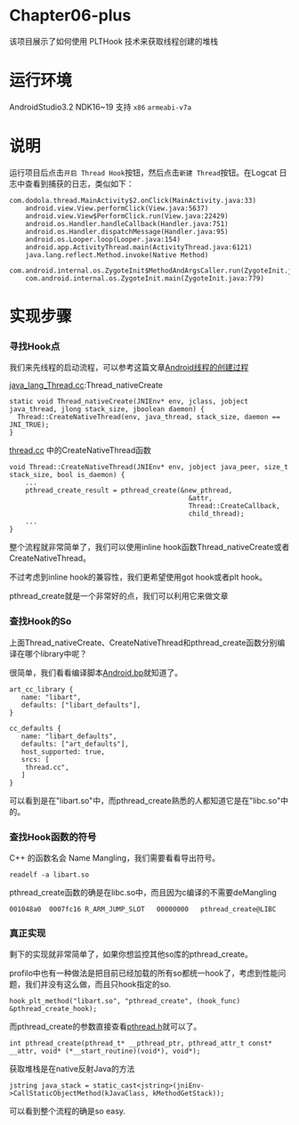 # Chapter06-plus

该项目展示了如何使用 PLTHook 技术来获取线程创建的堆栈

运行环境
=====
AndroidStudio3.2
NDK16~19
支持 `x86` `armeabi-v7a`

说明
====

运行项目后点击`开启 Thread Hook`按钮，然后点击`新建 Thread`按钮。在Logcat 日志中查看到捕获的日志，类似如下：

```
com.dodola.thread.MainActivity$2.onClick(MainActivity.java:33)
    android.view.View.performClick(View.java:5637)
    android.view.View$PerformClick.run(View.java:22429)
    android.os.Handler.handleCallback(Handler.java:751)
    android.os.Handler.dispatchMessage(Handler.java:95)
    android.os.Looper.loop(Looper.java:154)
    android.app.ActivityThread.main(ActivityThread.java:6121)
    java.lang.reflect.Method.invoke(Native Method)
    com.android.internal.os.ZygoteInit$MethodAndArgsCaller.run(ZygoteInit.java:889)
    com.android.internal.os.ZygoteInit.main(ZygoteInit.java:779)
```


实现步骤
====

### 寻找Hook点

我们来先线程的启动流程，可以参考这篇文章[Android线程的创建过程](https://www.jianshu.com/p/a26d11502ec8)

[java_lang_Thread.cc](http://androidxref.com/9.0.0_r3/xref/art/runtime/native/java_lang_Thread.cc#43):Thread_nativeCreate
```
static void Thread_nativeCreate(JNIEnv* env, jclass, jobject java_thread, jlong stack_size, jboolean daemon) {
  Thread::CreateNativeThread(env, java_thread, stack_size, daemon == JNI_TRUE);
}
```

[thread.cc](http://androidxref.com/9.0.0_r3/xref/art/runtime/thread.cc) 中的CreateNativeThread函数

```
void Thread::CreateNativeThread(JNIEnv* env, jobject java_peer, size_t stack_size, bool is_daemon) {
    ...
    pthread_create_result = pthread_create(&new_pthread,
                                             &attr,
                                             Thread::CreateCallback,
                                             child_thread);
    ...
}
```

整个流程就非常简单了，我们可以使用inline hook函数Thread_nativeCreate或者CreateNativeThread。

不过考虑到inline hook的兼容性，我们更希望使用got hook或者plt hook。

pthread_create就是一个非常好的点，我们可以利用它来做文章

### 查找Hook的So
上面Thread_nativeCreate、CreateNativeThread和pthread_create函数分别编译在哪个library中呢？

很简单，我们看看编译脚本[Android.bp](http://androidxref.com/9.0.0_r3/xref/art/runtime/Android.bp)就知道了。

```
art_cc_library {
   name: "libart",
   defaults: ["libart_defaults"],
}

cc_defaults {
   name: "libart_defaults",
   defaults: ["art_defaults"],
   host_supported: true,
   srcs: [
    thread.cc",
   ]
}
```

可以看到是在"libart.so"中，而pthread_create熟悉的人都知道它是在"libc.so"中的。

### 查找Hook函数的符号

C++ 的函数名会 Name Mangling，我们需要看看导出符号。

```
readelf -a libart.so

```

pthread_create函数的确是在libc.so中，而且因为c编译的不需要deMangling

```
001048a0  0007fc16 R_ARM_JUMP_SLOT   00000000   pthread_create@LIBC
```

### 真正实现

剩下的实现就非常简单了，如果你想监控其他so库的pthread_create。

profilo中也有一种做法是把目前已经加载的所有so都统一hook了，考虑到性能问题，我们并没有这么做，而且只hook指定的so.

```
hook_plt_method("libart.so", "pthread_create", (hook_func) &pthread_create_hook);

```

而pthread_create的参数直接查看[pthread.h](http://androidxref.com/9.0.0_r3/xref/bionic/libc/include/pthread.h)就可以了。

```
int pthread_create(pthread_t* __pthread_ptr, pthread_attr_t const* __attr, void* (*__start_routine)(void*), void*);
```

获取堆栈是在native反射Java的方法

```
jstring java_stack = static_cast<jstring>(jniEnv->CallStaticObjectMethod(kJavaClass, kMethodGetStack));
```

可以看到整个流程的确是so easy.